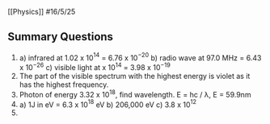 [[Physics]]
#16/5/25 
## Summary Questions
1) 
	a) infrared at 1.02 x 10$^{14}$ = 6.76 x 10$^{-20}$
	b) radio wave at 97.0 MHz = 6.43 x 10$^{-26}$
	c) visible light at  x 10$^{14}$ = 3.98 x 10$^{-19}$
2) The part of the visible spectrum with the highest energy is violet as it has the highest frequency.
3) Photon of energy 3.32 x 10$^{18}$, find wavelength. E = hc / λ, E = 59.9nm
4) 
	a) 1J in eV = 6.3 x 10$^{18}$ eV
	b) 206,000 eV
	c) 3.8 x 10$^{12}$
5) 